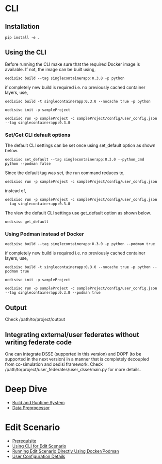 # CLI

## Installation

```
pip install -e .
```

## Using the CLI

Before running the CLI make sure that the required Docker image is available. If not, the image can be built using,

```
oedisisc build --tag singlecontainerapp:0.3.0 -p python
```

if completely new build is required i.e. no previously cached container layers, use,

```
oedisisc build -t singlecontainerapp:0.3.0 --nocache true -p python
```

```
oedisisc init -p sampleProject
```

```
oedisisc run -p sampleProject -c sampleProject/config/user_config.json --tag singlecontainerapp:0.3.0
```

### Set/Get CLI default options

The default CLI settings can be set once using set_default option as shown below.

```
oedisisc set_default --tag singlecontainerapp:0.3.0 --python_cmd python --podman false
```

Since the default tag was set, the run command reduces to,

```
oedisisc run -p sampleProject -c sampleProject/config/user_config.json
```

instead of,

```
oedisisc run -p sampleProject -c sampleProject/config/user_config.json --tag singlecontainerapp:0.3.0
```

The view the default CLI settings use get_default option as shown below.

```
oedisisc get_default
```

### Using Podman instead of Docker

```
oedisisc build --tag singlecontainerapp:0.3.0 -p python --podman true
```

if completely new build is required i.e. no previously cached container layers, use,

```
oedisisc build -t singlecontainerapp:0.3.0 --nocache true -p python --podman true
```

```
oedisisc init -p sampleProject
```

```
oedisisc run -p sampleProject -c sampleProject/config/user_config.json --tag singlecontainerapp:0.3.0 --podman true
```


## Output

Check /path/to/project/output

## Integrating external/user federates without writing federate code

One can integrate DSSE (supported in this version) and DOPF (to be supported in the next version) in a manner that is completely decoupled from co-simulation and oedisi framework. Check /path/to/project/user_federates/user_dsse/main.py for more details.

# Deep Dive
* [Build and Runtime System](docs/build_and_runtime_system.md)
* [Data Preprocessor](docs/data_preprocessor.md)

# Edit Scenario
* [Prerequisite](docs/prerequisite.md)
* [Using CLI for Edit Scenario](docs/edit_scenario_uiruntime_uiserver.md)
* [Running Edit Scenario Directly Using Docker/Podman](docs/edit_scenario_uiruntime_uiserver_without_cli.md)
* [User Configuration Details](docs/user_config.md)
